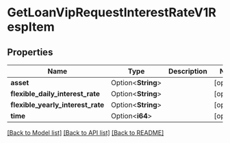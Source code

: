 # GetLoanVipRequestInterestRateV1RespItem

## Properties

Name | Type | Description | Notes
------------ | ------------- | ------------- | -------------
**asset** | Option<**String**> |  | [optional]
**flexible_daily_interest_rate** | Option<**String**> |  | [optional]
**flexible_yearly_interest_rate** | Option<**String**> |  | [optional]
**time** | Option<**i64**> |  | [optional]

[[Back to Model list]](../README.md#documentation-for-models) [[Back to API list]](../README.md#documentation-for-api-endpoints) [[Back to README]](../README.md)


